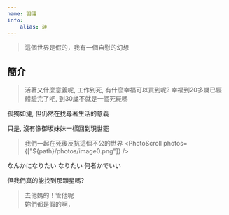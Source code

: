 ```yaml
---
name: 羽漣
info:
    alias: 漣
---
```


> 這個世界是假的，我有一個自慰的幻想

## 簡介

> 活著又什麼意義呢, 工作到死, 有什麼幸福可以買到呢? 幸福到20多歲已經體驗完了吧, 到30歲不就是一個死屍嗎

孤獨如漣, 但仍然在找尋著生活的意義

只是, 沒有像御坂妹妹一樣回到現世罷

> 我們一起在死後反抗這個不公的世界
> <PhotoScroll photos={["${path}/photos/image0.png"]} />

なんかになりたい なりたい 何者かでいい

但我們真的能找到那顆星嗎?

> 去他媽的！管他呢  
> 妳們都是假的啊，
